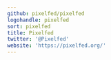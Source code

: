 ```yaml
---
github: pixelfed/pixelfed
logohandle: pixelfed
sort: pixelfed
title: Pixelfed
twitter: '@Pixelfed'
website: 'https://pixelfed.org/'
---
```


